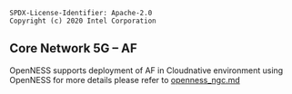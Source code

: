 ```text
SPDX-License-Identifier: Apache-2.0
Copyright (c) 2020 Intel Corporation
```

## Core Network 5G – AF
OpenNESS supports deployment of AF in Cloudnative environment using OpenNESS for more details please refer to [openness_ngc.md](https://github.com/open-ness/specs/blob/master/doc/core-network/openness_ngc.md)

